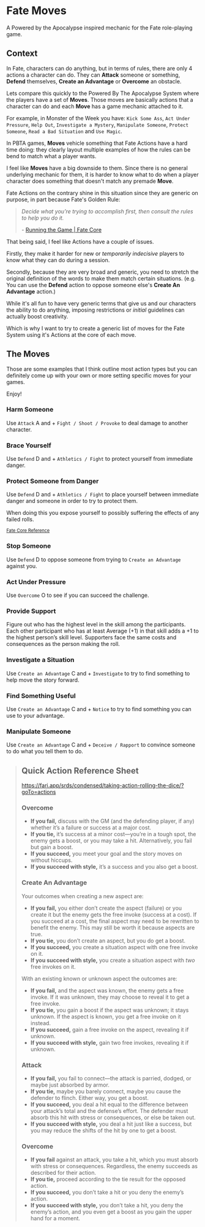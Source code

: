 # Fate Moves

<page-meta author="RPDeshaies" date="2021-02-05" image="https://images.unsplash.com/photo-1501618669935-18b6ecb13d6d?ixid=MXwxMjA3fDB8MHxwaG90by1wYWdlfHx8fGVufDB8fHw%3D&ixlib=rb-1.2.1&auto=format&fit=crop&w=2064&q=80"></page-meta>

A Powered by the Apocalypse inspired mechanic for the Fate role-playing game.

## Context

In Fate, characters can do anything, but in terms of rules, there are only 4 actions a character can do. They can **Attack** someone or something, **Defend** themselves, **Create an Advantage** or **Overcome** an obstacle.

Lets compare this quickly to the Powered By The Apocalypse System where the players have a set of **Moves**. Those moves are basically actions that a character can do and each **Move** has a game mechanic attached to it.

For example, in Monster of the Week you have: `Kick Some Ass`, `Act Under Pressure`, `Help Out`, `Investigate a Mystery`, `Manipulate Someone`, `Protect Someone`, `Read a Bad Situation` and `Use Magic`.

In PBTA games, **Moves** vehicle something that Fate Actions have a hard time doing: they clearly layout multiple examples of how the rules can be bend to match what a player wants.

I feel like **Moves** have a big downside to them. Since there is no general underlying mechanic for them, it is harder to know what to do when a player character does something that doesn't match any premade **Move**.

Fate Actions on the contrary shine in this situation since they are generic on purpose, in part because Fate's Golden Rule:

> _Decide what you’re trying to accomplish first, then consult the rules to help you do it._
>
> \- [Running the Game | Fate Core](https://fari.app/srds/core/running-the-game?goTo=the-golden-rule)

That being said, I feel like Actions have a couple of issues.

Firstly, they make it harder for new or _temporarily indecisive_ players to know what they can do during a session.

Secondly, because they are very broad and generic, you need to stretch the original definition of the words to make them match certain situations. (e.g. You can use the **Defend** action to oppose someone else's **Create An Advantage** action.)

While it's all fun to have very generic terms that give us and our characters the ability to do anything, imposing restrictions or _initial_ guidelines can actually boost creativity.

Which is why I want to try to create a generic list of moves for the Fate System using it's Actions at the core of each move.

## The Moves

Those are some examples that I think outline most action types but you can definitely come up with your own or more setting specific moves for your games.

Enjoy!

### Harm Someone

Use `Attack` <fate>A</fate> and <fate>+</fate> `Fight / Shoot / Provoke` to deal damage to another character.

### Brace Yourself

Use `Defend` <fate>D</fate> and <fate>+</fate> `Athletics / Fight` to protect yourself from immediate danger.

### Protect Someone from Danger

Use `Defend` <fate>D</fate> and <fate>+</fate> `Athletics / Fight` to place yourself between immediate danger and someone in order to try to protect them.

When doing this you expose yourself to possibly suffering the effects of any failed rolls.

<small>[Fate Core Reference](https://fari.app/srds/core/challenges-contests-and-conflicts?goTo=the-exchange)</small>

### Stop Someone

Use `Defend` <fate>D</fate> to oppose someone from trying to `Create an Advantage` against you.

### Act Under Pressure

Use `Overcome` <fate>O</fate> to see if you can succeed the challenge.

### Provide Support

Figure out who has the highest level in the skill among the participants. Each other participant who has at least Average (+1) in that skill adds a +1 to the highest person’s skill level. Supporters face the same costs and consequences as the person making the roll.

### Investigate a Situation

Use `Create an Advantage` <fate>C</fate> and <fate>+</fate> `Investigate` to try to find something to help move the story forward.

### Find Something Useful

Use `Create an Advantage` <fate>C</fate> and <fate>+</fate> `Notice` to try to find something you can use to your advantage.

### Manipulate Someone

Use `Create an Advantage` <fate>C</fate> and <fate>+</fate> `Deceive / Rapport` to convince someone to do what you tell them to do.

> ## Quick Action Reference Sheet
>
> https://fari.app/srds/condensed/taking-action-rolling-the-dice/?goTo=actions
>
> ### Overcome
>
> - **If you fail,** discuss with the GM (and the defending player, if any) whether it’s a failure or success at a major cost.
> - **If you tie,** it’s success at a minor cost—you’re in a tough spot, the enemy gets a boost, or you may take a hit. Alternatively, you fail but gain a boost.
> - **If you succeed,** you meet your goal and the story moves on without hiccups.
> - **If you succeed with style,** it’s a success and you also get a boost.
>
> ### Create An Advantage
>
> Your outcomes when creating a new aspect are:
>
> - **If you fail,** you either don’t create the aspect (failure) or you create it but the enemy gets the free invoke (success at a cost). If you succeed at a cost, the final aspect may need to be rewritten to benefit the enemy. This may still be worth it because aspects are true.
> - **If you tie,** you don’t create an aspect, but you do get a boost.
> - **If you succeed,** you create a situation aspect with one free invoke on it.
> - **If you succeed with style,** you create a situation aspect with _two_ free invokes on it.
>
> With an existing known or unknown aspect the outcomes are:
>
> - **If you fail,** and the aspect was known, the enemy gets a free invoke. If it was unknown, they may choose to reveal it to get a free invoke.
> - **If you tie,** you gain a boost if the aspect was unknown; it stays unknown. If the aspect is known, you get a free invoke on it instead.
> - **If you succeed,** gain a free invoke on the aspect, revealing it if unknown.
> - **If you succeed with style,** gain two free invokes, revealing it if unknown.
>
> ### Attack
>
> - **If you fail,** you fail to connect—the attack is parried, dodged, or maybe just absorbed by armor.
> - **If you tie,** maybe you barely connect, maybe you cause the defender to flinch. Either way, you get a boost.
> - **If you succeed,** you deal a hit equal to the difference between your attack’s total and the defense’s effort. The defender must absorb this hit with stress or consequences, or else be taken out.
> - **If you succeed with style,** you deal a hit just like a success, but you may reduce the shifts of the hit by one to get a boost.
>
> ### Overcome
>
> - **If you fail** against an attack, you take a hit, which you must absorb with stress or consequences. Regardless, the enemy succeeds as described for their action.
> - **If you tie,** proceed according to the tie result for the opposed action.
> - **If you succeed,** you don’t take a hit or you deny the enemy’s action.
> - **If you succeed with style,** you don’t take a hit, you deny the enemy’s action, and you even get a boost as you gain the upper hand for a moment.

<!-- dungeon world: hack and slasy, volley, defy danger, defend, discern realitis, spout lore, aid or interfere -->
